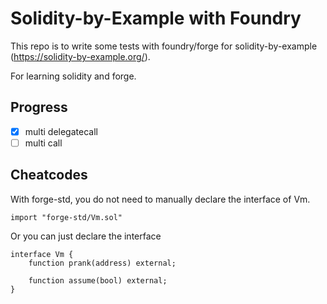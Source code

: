 # Solidity-by-Example with Foundry

This repo is to write some tests with foundry/forge for solidity-by-example (https://solidity-by-example.org/).

For learning solidity and forge.

## Progress

- [x] multi delegatecall
- [ ] multi call

## Cheatcodes

With forge-std, you do not need to manually declare the interface of Vm.

```
import "forge-std/Vm.sol"
```

Or you can just declare the interface

```
interface Vm {
    function prank(address) external;

    function assume(bool) external;
}
```

